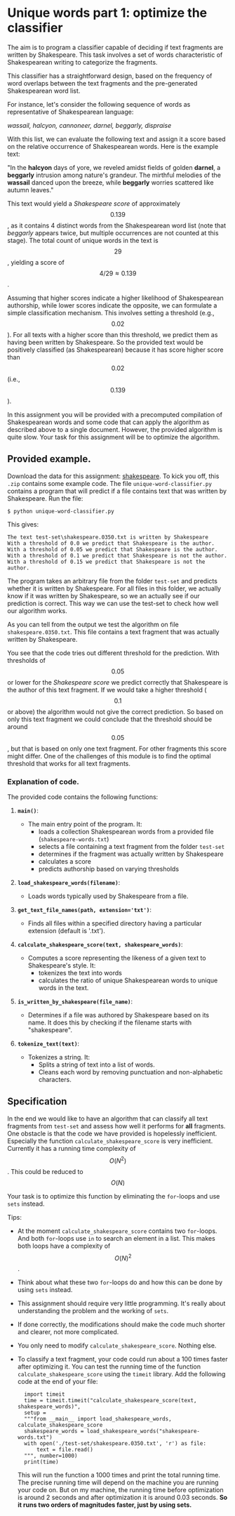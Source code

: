# Unique words part 1: optimize the classifier

The aim is to program a classifier capable of deciding if text fragments are written by Shakespeare. This task involves a set of words characteristic of Shakespearean writing to categorize the fragments.

This classifier has a straightforward design, based on the frequency of word overlaps between the text fragments and the pre-generated Shakespearean word list.

For instance, let's consider the following sequence of words as representative of Shakespearean language:

_wassail, halcyon, cannoneer, darnel, beggarly, dispraise_

With this list, we can evaluate the following text and assign it a score based on the relative occurrence of Shakespearean words. Here is the example text:

"In the **halcyon** days of yore, we reveled amidst fields of golden **darnel**, a **beggarly** intrusion among nature's grandeur. The mirthful melodies of the **wassail** danced upon the breeze, while **beggarly** worries scattered like autumn leaves."

This text would yield a _Shakespeare score_ of approximately $$0.139$$, as it contains 4 distinct words from the Shakespearean word list (note that *beggarly* appears twice, but multiple occurrences are not counted at this stage). The total count of unique words in the text is $$29$$, yielding a score of $$4/29 \approx 0.139$$.

Assuming that higher scores indicate a higher likelihood of Shakespearean authorship, while lower scores indicate the opposite, we can formulate a simple classification mechanism. This involves setting a threshold (e.g., $$0.02$$). For all texts with a higher score than this threshold, we predict them as having been written by Shakespeare. So the provided text would be positively classified (as Shakespearean) because it has score higher score than $$0.02$$ (i.e., $$0.139$$).

In this assignment you will be provided with a precomputed compilation of Shakespearean words and some code that can apply the algorithm as described above to a single document. However, the provided algorithm is quite slow. Your task for this assignment will be to optimize the algorithm.

## Provided example.

Download the data for this assignment: [shakespeare](shakespeare.zip). To kick you off, this `.zip` contains some example code. The file `unique-word-classifier.py` contains a program that will predict if a file contains text that was written by Shakespeare. Run the file:

    $ python unique-word-classifier.py

This gives:

    The text test-set\shakespeare.0350.txt is written by Shakespeare
    With a threshold of 0.0 we predict that Shakespeare is the author.
    With a threshold of 0.05 we predict that Shakespeare is the author.
    With a threshold of 0.1 we predict that Shakespeare is not the author.
    With a threshold of 0.15 we predict that Shakespeare is not the author.

The program takes an arbitrary file from the folder `test-set` and predicts whether it is written by Shakespeare. For all files in this folder, we actually know if it was written by Shakespeare, so we an actually see if our prediction is correct. This way we can use the test-set to check how well our algorithm works.

As you can tell from the output we test the algorithm on file `shakespeare.0350.txt`. This file contains a text fragment that was actually written by Shakespeare.

You see that the code tries out different threshold for the prediction. With thresholds of $$0.05$$ or lower for the _Shakespeare score_ we predict correctly that Shakespeare is the author of this text fragment. If we would take a higher threshold ($$0.1$$ or above) the algorithm would not give the correct prediction. So based on only this text fragment we could conclude that the threshold should be around $$0.05$$, but that is based on only one text fragment. For other fragments this score might differ. One of the challenges of this module is to find the optimal threshold that works for all text fragments.

### Explanation of code.

The provided code contains the following functions:

1. **`main()`**:
    - The main entry point of the program. It:
        - loads a collection Shakespearean words from a provided file (`shakespeare-words.txt`)
        - selects a file containing a text fragment from the folder `test-set`
        - determines if the fragment was actually written by Shakespeare
        - calculates a score
        - predicts authorship based on varying thresholds

2. **`load_shakespeare_words(filename)`**:
    - Loads words typically used by Shakespeare from a file.

3. **`get_text_file_names(path, extension='txt')`**:
    - Finds all files within a specified directory having a particular extension (default is '.txt').

4. **`calculate_shakespeare_score(text, shakespeare_words)`**:
    - Computes a score representing the likeness of a given text to Shakespeare's style. It:
        - tokenizes the text into words
        - calculates the ratio of unique Shakespearean words to unique words in the text.

5. **`is_written_by_shakespeare(file_name)`**:
    - Determines if a file was authored by Shakespeare based on its name. It does this by checking if the filename starts with "shakespeare".

6. **`tokenize_text(text)`**:
    - Tokenizes a string. It:
        - Splits a string of text into a list of words.
        - Cleans each word by removing punctuation and non-alphabetic characters.

## Specification

In the end we would like to have an algorithm that can classify all text fragments from `test-set` and assess how well it performs for **all** fragments. One obstacle is that the code we have provided is hopelessly inefficient. Especially the function `calculate_shakespeare_score` is very inefficient. Currently it has a running time complexity of $$O(N^2)$$. This could be reduced to $$O(N)$$

Your task is to optimize this function by eliminating the `for`-loops and use `sets` instead.

Tips:

* At the moment `calculate_shakespeare_score` contains two `for`-loops. And both `for`-loops use `in` to search an element in a list. This makes both loops have a complexity of $$O(N)^2$$.
* Think about what these two `for`-loops do and how this can be done by using `sets` instead.
* This assignment should require very little programming. It's really about understanding the problem and the working of `sets`.
* If done correctly, the modifications should make the code much shorter and clearer, not more complicated.
* You only need to modify `calculate_shakespeare_score`. Nothing else.
* To classify a text fragment, your code could run about a 100 times faster after optimizing it. You can test the running time of the function `calculate_shakespeare_score` using the `timeit` library. Add the following code at the end of your file:

        import timeit
        time = timeit.timeit("calculate_shakespeare_score(text, shakespeare_words)",
        setup =
        """from __main__ import load_shakespeare_words, calculate_shakespeare_score
        shakespeare_words = load_shakespeare_words("shakespeare-words.txt")
        with open('./test-set/shakespeare.0350.txt', 'r') as file:
            text = file.read()
        """, number=1000)
        print(time)

    This will run the function a 1000 times and print the total running time. The precise running time will depend on the machine you are running your code on. But on my machine, the running time before optimization is around 2 seconds and after optimization it is around 0.03 seconds. **So it runs two orders of magnitudes faster, just by using sets.**
